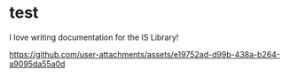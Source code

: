 # test

I love writing documentation for the IS Library!

https://github.com/user-attachments/assets/e19752ad-d99b-438a-b264-a9095da55a0d


